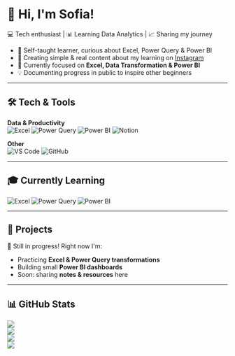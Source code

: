 # 👋 Hi, I'm Sofia!  

💻 Tech enthusiast | 📊 Learning Data Analytics | 📈 Sharing my journey  

- 🧠 Self-taught learner, curious about Excel, Power Query & Power BI  
- 🎥 Creating simple & real content about my learning on [Instagram](https://instagram.com/techgirljourney)  
- 🌱 Currently focused on **Excel, Data Transformation & Power BI**  
- 💡 Documenting progress in public to inspire other beginners  

---

## 🛠️ Tech & Tools

**Data & Productivity**  
![Excel](https://img.shields.io/badge/Microsoft_Excel-217346?style=for-the-badge&logo=microsoft-excel&logoColor=white)
![Power Query](https://img.shields.io/badge/Power%20Query-217346?style=for-the-badge&logo=microsoft-excel&logoColor=white)
![Power BI](https://img.shields.io/badge/Power_BI-F2C811?style=for-the-badge&logo=power-bi&logoColor=black)
![Notion](https://img.shields.io/badge/Notion-000000?style=for-the-badge&logo=notion&logoColor=white)

**Other**  
![VS Code](https://img.shields.io/badge/VS%20Code-007ACC?style=for-the-badge&logo=visual-studio-code&logoColor=white)
![GitHub](https://img.shields.io/badge/GitHub-100000?style=for-the-badge&logo=github&logoColor=white)

---

## 🎓 Currently Learning

![Excel](https://img.shields.io/badge/Learning-Excel-217346?style=for-the-badge&logo=microsoft-excel&logoColor=white)
![Power Query](https://img.shields.io/badge/Learning-Power_Query-217346?style=for-the-badge&logo=microsoft-excel&logoColor=white)
![Power BI](https://img.shields.io/badge/Learning-Power_BI-F2C811?style=for-the-badge&logo=power-bi&logoColor=black)

---

## 🚀 Projects

📂 Still in progress! Right now I'm:  
- Practicing **Excel & Power Query transformations**  
- Building small **Power BI dashboards**  
- Soon: sharing **notes & resources** here  

---

## 📊 GitHub Stats  

![](https://github-readme-stats.vercel.app/api?username=techgirljourney&theme=transparent&hide_border=true&count_private=true)  
![](https://nirzak-streak-stats.vercel.app/?user=techgirljourney&theme=transparent&hide_border=true)  
![](https://github-readme-stats.vercel.app/api/top-langs/?username=techgirljourney&theme=transparent&hide_border=true&layout=compact)  
[![](https://visitcount.itsvg.in/api?id=techgirljourney&icon=3&color=0)](https://visitcount.itsvg.in)  
